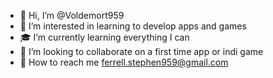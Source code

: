 - 👋 Hi, I’m @Voldemort959
- 👀 I’m interested in learning to develop apps and games
- 🎓 I’m currently learning everything I can 
- 🔗 I’m looking to collaborate on a first time app or indi game 
- 📧 How to reach me ferrell.stephen959@gmail.com 

<!---
Voldemort959/Voldemort959 is a ✨ special ✨ repository because its `README.md` (this file) appears on your GitHub profile.
You can click the Preview link to take a look at your changes.
--->
